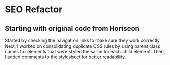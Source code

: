 # SEO Refactor
## Starting with original code from Horiseon

Started by checking the navigation links to make sure they work correctly.
Next, I worked on consolidating duplicate CSS rules by using parent class names for elements that were styled the same for each child element. 
Then, I added comments to the stylesheet for better readability.




